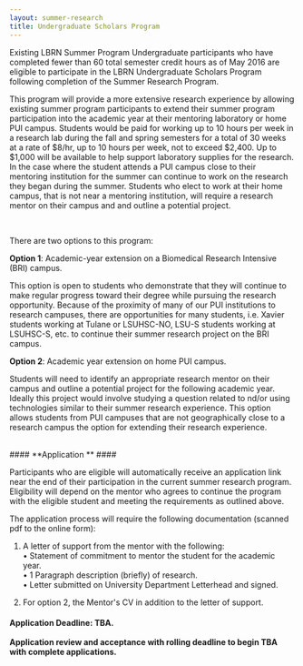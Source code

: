 ```yaml
---
layout: summer-research
title: Undergraduate Scholars Program
---
```


Existing LBRN Summer Program Undergraduate participants who have completed fewer than 60 total semester credit hours as of May 2016 are eligible to participate in the LBRN Undergraduate Scholars Program following completion of the Summer Research Program.

This program will provide a more extensive research experience by allowing existing summer program participants to extend their summer program participation into the academic year at their mentoring laboratory or home PUI campus. Students would be paid for working up to 10 hours per week in a research lab during the fall and spring semesters for a total of 30 weeks at a rate of $8/hr, up to 10 hours per week, not to exceed $2,400. Up to $1,000 will be available to help support laboratory supplies for the research. In the case where the student attends a PUI campus close to their mentoring institution for the summer can continue to work on the research they began during the summer. Students who elect to work at their home campus, that is not near a mentoring institution, will require a research mentor on their campus and and outline a potential project.

<br>

There are two options to this program:  

**Option 1**: Academic-year extension on a Biomedical Research Intensive (BRI) campus.

This option is open to students who demonstrate that they will continue to make regular progress toward their degree while pursuing the research opportunity. Because of the proximity of many of our PUI institutions to research campuses, there are opportunities for many students, i.e. Xavier students working at Tulane or LSUHSC-NO, LSU-S students working at LSUHSC-S, etc. to continue their summer research project on the BRI campus.  

**Option 2**: Academic year extension on home PUI campus. 

Students will need to identify an appropriate research mentor on their campus and outline a potential project for the following academic year. Ideally this project would involve studying a question related to nd/or using technologies similar to their summer research experience. This option allows students from PUI campuses that are not geographically close to a research campus the option for extending their research experience.  

<br>
#### **Application ** ####

Participants who are eligible will automatically receive an application link near the end of their participation in the current summer research program. Eligibility will depend on the mentor who agrees to continue the program with the eligible student and meeting the requirements as outlined above.

The application process will require the following documentation (scanned pdf to the online form):

1. A letter of support from the mentor with the following:  
	• Statement of commitment to mentor the student for the academic year.  
	• 1 Paragraph description (briefly) of research.  
	• Letter submitted on University Department Letterhead and signed.  

2. For option 2, the Mentor's CV in addition to the letter of support.  

<div class="alert alert-warning alert-block">
  <h4><strong>Application Deadline: TBA.<br><br>
  Application review and acceptance with rolling deadline to begin TBA with complete applications.</strong></h4>
</div>

